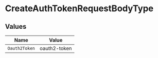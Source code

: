 # CreateAuthTokenRequestBodyType


## Values

| Name          | Value         |
| ------------- | ------------- |
| `Oauth2Token` | oauth2-token  |